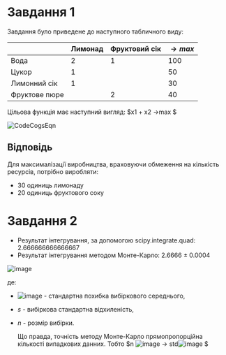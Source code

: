 # Завдання 1
Завдання було приведене до наступного табличного виду:

|                | Лимонад   | Фруктовий сік | $→max$ |
|----------------|-----------|---------------|---------------------|
| Вода           | 2         | 1             | 100                 |
| Цукор          | 1         |               | 50                  |
| Лимонний сік   | 1         |               | 30                  |
| Фруктове пюре  |           | 2             | 40                  |

Цільова функція має наступний вигляд:
$x1 + x2 →max $ 

![CodeCogsEqn](https://github.com/IIchukissII/goit-algo-hw-10/assets/133657307/ae2d6a68-bad8-4ddb-97c7-e2171ef9b10c)



## Відповідь
Для максималізації виробництва, враховуючи обмеження на кількість ресурсів, потрібно виробляти:
- 30 одиниць лимонаду
- 20 одиниць фруктового соку

# Завдання 2

- Результат інтегрування, за допомогою scipy.integrate.quad: 2.666666666666667
- Результат інтегрування методом Монте-Карло: 2.6666 ± 0.0004

![image](https://github.com/IIchukissII/goit-algo-hw-10/assets/133657307/aa4b53f6-245e-4a60-8c41-af1c85d54fc5)

де:
- ![image](https://github.com/IIchukissII/goit-algo-hw-10/assets/133657307/a7fcc53c-bcfa-4342-becd-cf9db43930ae) - стандартна похибка вибіркового середнього,
- $s$ - вибіркова стандартна відхиленість,
- $n$ - розмір вибірки.

  Що правда, точність методу Монте-Карло прямопропорційна кількості випадкових данних. Тобто $n ![image](https://github.com/IIchukissII/goit-algo-hw-10/assets/133657307/39cb5002-44a3-445a-a545-b6ddf9106fe6) → std![image](https://github.com/IIchukissII/goit-algo-hw-10/assets/133657307/c013027f-e46e-4a4f-8a92-372b5bf749a9)
$
